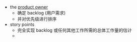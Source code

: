 - the [product owner](https://www.atlassian.com/agile/product-management)
	- 确定 backlog (用户需求)
	- 并对优先级进行排序
- story points
	- 完全实现 backlog 或任何其他工作所需的总体工作量的估计
	-